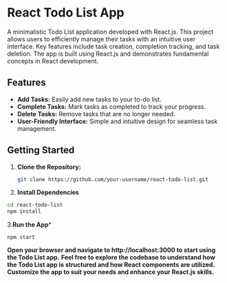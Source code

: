 # React Todo List App

A minimalistic Todo List application developed with React.js. This project allows users to efficiently manage their tasks with an intuitive user interface. Key features include task creation, completion tracking, and task deletion. The app is built using React.js and demonstrates fundamental concepts in React development.

## Features

- **Add Tasks:** Easily add new tasks to your to-do list.
- **Complete Tasks:** Mark tasks as completed to track your progress.
- **Delete Tasks:** Remove tasks that are no longer needed.
- **User-Friendly Interface:** Simple and intuitive design for seamless task management.

## Getting Started

1. **Clone the Repository:**
   ```bash
   git clone https://github.com/your-username/react-todo-list.git
2. **Install Dependencies**
  ```bash
  cd react-todo-list
  npm install
  ```
3.**Run the App***
  ```
  npm start
  ```
**Open your browser and navigate to http://localhost:3000 to start using the Todo List app.**
**Feel free to explore the codebase to understand how the Todo List app is structured and how React components are utilized. Customize the app to suit your needs and enhance your React.js skills.**

